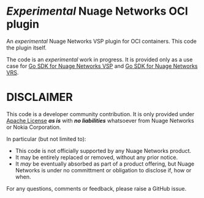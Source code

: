 # _Experimental_ Nuage Networks OCI plugin 

An _experimental_ Nuage Networks VSP plugin for OCI containers. This code the plugin itself.

The code is an _experimental_ work in progress. It is provided only as a use case for [Go SDK for Nuage Networks VSP](https://github.com/nuagenetworks/vspk-go/) and [Go SDK for Nuage Networks VRS](https://github.com/nuagenetworks/libvrsdk/).


# DISCLAIMER

This code is a developer community contribution. It is only provided under [Apache License](./LICENSE.md) **_as is_** with **_no liabilities_** whatsoever from Nuage Networks or Nokia Corporation.

In particular (but not limited to):
- This code is not officially supported by any Nuage Networks product.
- It may be entirely replaced or removed, without any prior notice.
- It _may_ be eventually absorbed as part of a product offering, but Nuage Networks is under no committment or obligation to disclose if, how or when.

For any questions, comments or feedback, please raise a GitHub issue.
